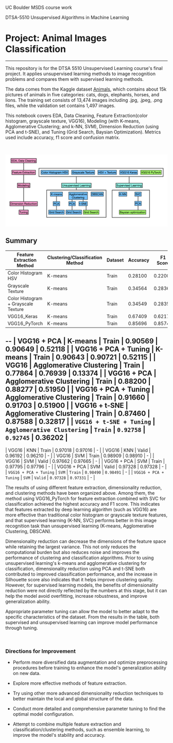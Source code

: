 UC Boulder MSDS course work

DTSA-5510 Unsupervised Algorithms in Machine Learning


# Project: Animal Images Classification
---

This repository is for the DTSA 5510 Unsupervised Learning course's final project. It applies unsupervised learning methods to image recognition problems and compares them with supervised learning methods.

The data comes from the Kaggle dataset [Animals](https://www.kaggle.com/datasets/antobenedetti/animals/data), which contains about 15k pictures of animals in five categories: cats, dogs, elephants, horses, and lions. The training set consists of 13,474 images including .jpg, .jpeg, .png files, while the validation set contains 1,497 images.

This notebook covers EDA, Data Cleaning, Feature Extraction(color histogram, grayscale texture, VGG16), Modeling (with K-means, Agglomerative Clustering; and k-NN, SVM), Dimension Reduction (using PCA and t-SNE), and Tuning (Grid Search, Baysian Optimization). Metrics used include accuracy, f1 score and confusion matrix.

<br/>

![flow](pics/dtsa5510project.png)


## Summary


| Feature Extraction Method              | Clustering/Classification Method | Dataset | Accuracy | F1 Score | Silhouette Score |
|----------------------------------------|----------------------------------|---------|----------|----------|------------------|
| Color Histogram HSV                    | K-means                          | Train   | 0.28100  | 0.22006  | 0.14721          |
| Grayscale Texture                      | K-means                          | Train   | 0.34564  | 0.28369  | 0.47389          |
| Color Histogram + Grayscale Texture    | K-means                          | Train   | 0.34549  | 0.28357  | 0.47378          |
| VGG16_Keras                            | K-means                          | Train   | 0.67409  | 0.62173  | 0.10764          |
| VGG16_PyTorch                          | K-means                          | Train   | 0.85696  | 0.85748  | 0.12684          |
--
| VGG16 + PCA                   | K-means                          | Train   | 0.90569  | 0.90649  | 0.52118          |
| VGG16 + PCA + Tuning          | K-means                          | Train   | 0.90643  | 0.90721  | 0.52115          |
| VGG16                          | Agglomerative Clustering         | Train   | 0.77864  | 0.76939  | 0.13374          |
| VGG16 + PCA                   | Agglomerative Clustering         | Train   | 0.88200  | 0.88277  | 0.51950          |
| VGG16 + PCA + Tuning          | Agglomerative Clustering         | Train   | 0.91660  | 0.91703  | 0.51900          |
| VGG16 + t-SNE                 | Agglomerative Clustering         | Train   | 0.87460  | 0.87588  | 0.32817          |
| `VGG16 + t-SNE + Tuning`        | `Agglomerative Clustering`         | `Train`   | `0.92758`  | `0.92745`  | 0.36202          |
--
| VGG16                          | KNN                              | Train   | 0.97018  | 0.97016  | -         |
| VGG16                         | KNN                              | Valid   | 0.96192  | 0.96210  | -         |
| VGG16                          | SVM                              | Train   | 0.98909  | 0.98910  | -         |
| VGG16                          | SVM                              | Valid   | 0.97662  | 0.97665  | -         |
| VGG16 + PCA                | SVM                              | Train   | 0.97795  | 0.97796  | -         |
| VGG16 + PCA                | SVM                              | Valid   | 0.97328  | 0.97328  | -         |
| `VGG16 + PCA + Tuning`       | `SVM`                              | `Train`   | `0.98490`  | `0.98491`  | -         |
| `VGG16 + PCA + Tuning`       | `SVM`                              | `Valid`   | `0.97328`  | `0.97331`  | -         |


The results of using different feature extraction, dimensionality reduction, and clustering methods have been organized above. Among them, the method using VGG16_PyTorch for feature extraction combined with SVC for classification achieved the highest accuracy and F1 score. This indicates that features extracted by deep learning algorithm (such as VGG16) are more effective than traditional color histogram or grayscale texture features, and that supervised learning (K-NN, SVC) performs better in this image recognition task than unsupervised learning (K-means, Agglomerative Clustering, DBSCAN).

Dimensionality reduction can decrease the dimensions of the feature space while retaining the largest variance. This not only reduces the computational burden but also reduces noise and improves the performance of clustering and classification algorithms. Prior to using unsupervised learning's k-means and agglomerative clustering for classification, dimensionality reduction using PCA and t-SNE both contributed to improved classification performance, and the increase in Silhouette score also indicates that it helps improve clustering quality. However, for supervised learning models, the benefits of dimensionality reduction were not directly reflected by the numbers at this stage, but it can help the model avoid overfitting, increase robustness, and improve generalization ability.

Appropriate parameter tuning can allow the model to better adapt to the specific characteristics of the dataset. From the results in the table, both supervised and unsupervised learning can improve model performance through tuning.

<br/>

### Directions for Improvement

- Perform more diversified data augmentation and optimize preprocessing procedures before training to enhance the model's generalization ability on new data.

- Explore more effective methods of feature extraction.

- Try using other more advanced dimensionality reduction techniques to better maintain the local and global structure of the data.

- Conduct more detailed and comprehensive parameter tuning to find the optimal model configuration.

- Attempt to combine multiple feature extraction and classification/clustering methods, such as ensemble learning, to improve the model's stability and accuracy.
